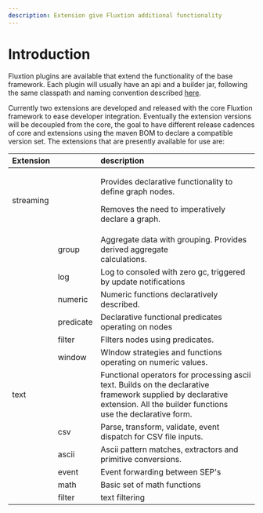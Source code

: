 ```yaml
---
description: Extension give Fluxtion additional functionality
---
```


# Introduction

Fluxtion plugins are available that extend the functionality of the base framework. Each plugin will usually have an api and a builder jar, following the same classpath and naming convention described [here](../concepts/building-classpath-and-execution.md#classpath). 

Currently two extensions are developed and released with the core Fluxtion framework to ease developer integration. Eventually the extension versions will be decoupled from the core, the goal to have different release cadences of core and extensions using the maven BOM to declare a compatible version set. The extensions that are presently available for use are:

<table>
  <thead>
    <tr>
      <th style="text-align:left">Extension</th>
      <th style="text-align:left"></th>
      <th style="text-align:left">description</th>
    </tr>
  </thead>
  <tbody>
    <tr>
      <td style="text-align:left">streaming</td>
      <td style="text-align:left"></td>
      <td style="text-align:left">
        <p>Provides declarative functionality to define graph nodes.</p>
        <p>Removes the need to imperatively declare a graph.</p>
      </td>
    </tr>
    <tr>
      <td style="text-align:left"></td>
      <td style="text-align:left">group</td>
      <td style="text-align:left">Aggregate data with grouping. Provides derived aggregate
        <br />calculations.</td>
    </tr>
    <tr>
      <td style="text-align:left"></td>
      <td style="text-align:left">log</td>
      <td style="text-align:left">Log to consoled with zero gc, triggered by update notifications</td>
    </tr>
    <tr>
      <td style="text-align:left"></td>
      <td style="text-align:left">numeric</td>
      <td style="text-align:left">Numeric functions declaratively described.</td>
    </tr>
    <tr>
      <td style="text-align:left"></td>
      <td style="text-align:left">predicate</td>
      <td style="text-align:left">Declarative functional predicates operating on nodes</td>
    </tr>
    <tr>
      <td style="text-align:left"></td>
      <td style="text-align:left">filter</td>
      <td style="text-align:left">FIlters nodes using predicates.</td>
    </tr>
    <tr>
      <td style="text-align:left"></td>
      <td style="text-align:left">window</td>
      <td style="text-align:left">WIndow strategies and functions operating on numeric values.</td>
    </tr>
    <tr>
      <td style="text-align:left">text</td>
      <td style="text-align:left"></td>
      <td style="text-align:left">Functional operators for processing ascii text. Builds on the declarative
        framework supplied by declarative extension. All the builder functions
        <br
        />use the declarative form.</td>
    </tr>
    <tr>
      <td style="text-align:left"></td>
      <td style="text-align:left">csv</td>
      <td style="text-align:left">Parse, transform, validate, event dispatch for CSV file inputs.</td>
    </tr>
    <tr>
      <td style="text-align:left"></td>
      <td style="text-align:left">ascii</td>
      <td style="text-align:left">Ascii pattern matches, extractors and primitive conversions.</td>
    </tr>
    <tr>
      <td style="text-align:left"></td>
      <td style="text-align:left">event</td>
      <td style="text-align:left">Event forwarding between SEP&apos;s</td>
    </tr>
    <tr>
      <td style="text-align:left"></td>
      <td style="text-align:left">math</td>
      <td style="text-align:left">Basic set of math functions</td>
    </tr>
    <tr>
      <td style="text-align:left"></td>
      <td style="text-align:left">filter</td>
      <td style="text-align:left">text filtering</td>
    </tr>
  </tbody>
</table>




